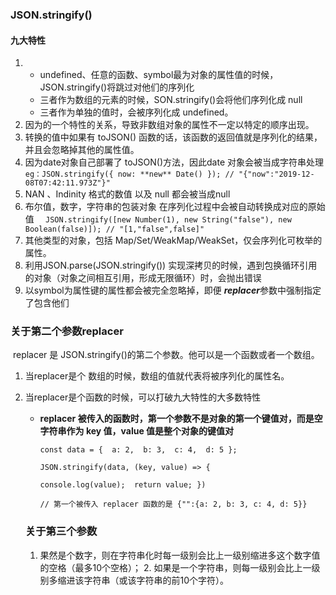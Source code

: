 ###  JSON.stringify()
#### 九大特性
1. - undefined、任意的函数、symbol最为对象的属性值的时候，JSON.stringify()将跳过对他们的序列化
	- 三者作为数组的元素的时候，SON.stringify()会将他们序列化成 null
	- 三者作为单独的值时，会被序列化成 undefined。
2. 因为的一个特性的关系，导致非数组对象的属性不一定以特定的顺序出现。
3. 转换的值中如果有 toJSON() 函数的话，该函数的返回值就是序列化的结果，并且会忽略掉其他的属性值。
4. 因为date对象自己部署了 toJSON()方法，因此date 对象会被当成字符串处理
` eg：JSON.stringify({ now: **new** Date() });
// "{"now":"2019-12-08T07:42:11.973Z"}" `
5. NAN 、Indinity 格式的数值 以及 null 都会被当成null
6. 布尔值，数字，字符串的包装对象 在序列化过程中会被自动转换成对应的原始值
   `  JSON.stringify([new Number(1), new String("false"), new Boolean(false)]);
    	// "[1,"false",false]"` 
 7. 其他类型的对象，包括 Map/Set/WeakMap/WeakSet，仅会序列化可枚举的属性。
 8. 利用JSON.parse(JSON.stringify()) 实现深拷贝的时候，遇到包换循环引用的对象（对象之间相互引用，形成无限循环）时，会抛出错误
 9. 以symbol为属性键的属性都会被完全忽略掉，即便 ***replacer***参数中强制指定了包含他们



### 关于第二个参数replacer

​	replacer 是 JSON.stringify()的第二个参数。他可以是一个函数或者一个数组。

1. 当replacer是个 数组的时候，数组的值就代表将被序列化的属性名。

2. 当replacer是个函数的时候，可以打破九大特性的大多数特性

   - **replacer 被传入的函数时，第一个参数不是对象的第一个键值对，而是空字符串作为 key 值，value 值是整个对象的键值对**

     `const data = {  a: 2,  b: 3,  c: 4,  d: 5 };`

      `JSON.stringify(data, (key, value) => {` 

      `console.log(value);  return value; })` 

     `// 第一个被传入 replacer 函数的是 {"":{a: 2, b: 3, c: 4, d: 5}}`

   ### 关于第三个参数
   
   	1. 果然是个数字，则在字符串化时每一级别会比上一级别缩进多这个数字值的空格（最多10个空格）；
    	2. 如果是一个字符串，则每一级别会比上一级别多缩进该字符串（或该字符串的前10个字符）。

